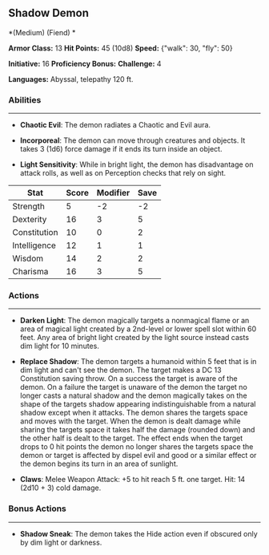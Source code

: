 ## Shadow Demon
*(Medium) (Fiend) *

**Armor Class:** 13
**Hit Points:** 45 (10d8)
**Speed:** {"walk": 30, "fly": 50}

**Initiative:** 16
**Proficiency Bonus:**
**Challenge:** 4

**Languages:** Abyssal, telepathy 120 ft.

### Abilities
 --- 
- **Chaotic Evil**: The demon radiates a Chaotic and Evil aura.

- **Incorporeal**: The demon can move through creatures and objects. It takes 3 (1d6) force damage if it ends its turn inside an object.

- **Light Sensitivity**: While in bright light, the demon has disadvantage on attack rolls, as well as on Perception checks that rely on sight.



| Stat | Score | Modifier | Save |
| ---- | ---- | ---- | ---- |
| Strength | 5 | -2 | -2 |
| Dexterity | 16 | 3 | 5 |
| Constitution | 10 | 0 | 2 |
| Intelligence | 12 | 1 | 1 |
| Wisdom | 14 | 2 | 2 |
| Charisma | 16 | 3 | 5 |

### Actions
 --- 
- **Darken Light**: The demon magically targets a nonmagical flame or an area of magical light created by a 2nd-level or lower spell slot within 60 feet. Any area of bright light created by the light source instead casts dim light for 10 minutes.

- **Replace Shadow**: The demon targets a humanoid within 5 feet that is in dim light and can't see the demon. The target makes a DC 13 Constitution saving throw. On a success  the target is aware of the demon. On a failure  the target is unaware of the demon  the target no longer casts a natural shadow  and the demon magically takes on the shape of the targets shadow  appearing indistinguishable from a natural shadow except when it attacks. The demon shares the targets space and moves with the target. When the demon is dealt damage while sharing the targets space  it takes half the damage (rounded down) and the other half is dealt to the target. The effect ends when the target drops to 0 hit points  the demon no longer shares the targets space  the demon or target is affected by dispel evil and good or a similar effect  or the demon begins its turn in an area of sunlight.

- **Claws**: Melee Weapon Attack: +5 to hit  reach 5 ft.  one target. Hit: 14 (2d10 + 3) cold damage.

### Bonus Actions
 --- 
- **Shadow Sneak**: The demon takes the Hide action even if obscured only by dim light or darkness.

